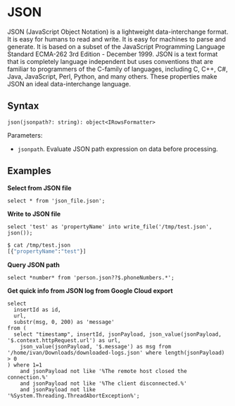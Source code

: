 # JSON

JSON (JavaScript Object Notation) is a lightweight data-interchange format. It is easy for humans to read and write. It is easy for machines to parse and generate. It is based on a subset of the JavaScript Programming Language Standard ECMA-262 3rd Edition - December 1999. JSON is a text format that is completely language independent but uses conventions that are familiar to programmers of the C-family of languages, including C, C++, C#, Java, JavaScript, Perl, Python, and many others. These properties make JSON an ideal data-interchange language.

## Syntax

```
json(jsonpath?: string): object<IRowsFormatter>
```

Parameters:

- `jsonpath`. Evaluate JSON path expression on data before processing.

## Examples

**Select from JSON file**

```
select * from 'json_file.json';
```

**Write to JSON file**

```
select 'test' as 'propertyName' into write_file('/tmp/test.json', json());
```

```bash
$ cat /tmp/test.json 
[{"propertyName":"test"}]
```

**Query JSON path**

```
select *number* from 'person.json??$.phoneNumbers.*';
```

**Get quick info from JSON log from Google Cloud export**

```
select
  insertId as id,
  url,
  substr(msg, 0, 200) as 'message'
from (
  select "timestamp", insertId, jsonPayload, json_value(jsonPayload, '$.context.httpRequest.url') as url,
    json_value(jsonPayload, '$.message') as msg from '/home/ivan/Downloads/downloaded-logs.json' where length(jsonPayload) > 0
) where 1=1
    and jsonPayload not like '%The remote host closed the connection.%'
    and jsonPayload not like '%The client disconnected.%'
    and jsonPayload not like '%System.Threading.ThreadAbortException%';
```
